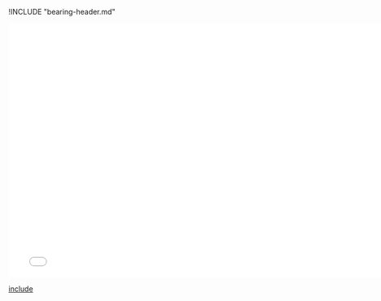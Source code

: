 !INCLUDE "bearing-header.md"

<iframe src="../../measurement-bearing.html" width="770" height="500" frameBorder="0" seamless="seamless">
</iframe>

[include](../../measurement-bearing.html)


